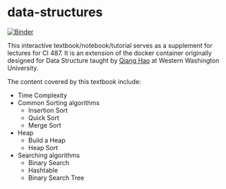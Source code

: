# data-structures

[![Binder](https://mybinder.org/badge_logo.svg)](https://mybinder.org/v2/gh/CoffeePoweredComputers/487-data-structures-worksheets/tree/master/worksheet)

This interactive textbook/notebook/tutorial serves as a supplement for lectures for CI 487. It is an extension of the docker container originally designed for Data Structure taught by [Qiang Hao](http:qhao.info) at Western Washington University.

The content covered by this textbook include:

* Time Complexity
* Common Sorting algorithms
  * Insertion Sort
  * Quick Sort
  * Merge Sort
* Heap
  * Build a Heap
  * Heap Sort
* Searching algorithms
  * Binary Search
  * Hashtable
  * Binary Search Tree
